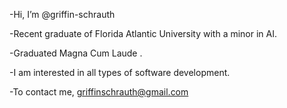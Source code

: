 -Hi, I’m @griffin-schrauth

-Recent graduate of Florida Atlantic University with a minor in AI.

-Graduated Magna Cum Laude .

-I am interested in all types of software development.

-To contact me, griffinschrauth@gmail.com

<!---
griffin-schrauth/griffin-schrauth is a ✨ special ✨ repository because its `README.md` (this file) appears on your GitHub profile.
You can click the Preview link to take a look at your changes.
--->
